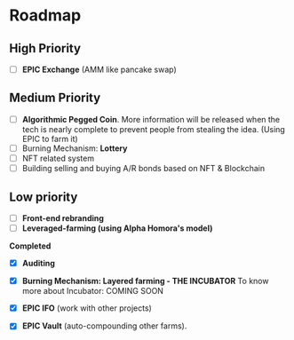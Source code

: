 # Roadmap

## **High Priority**

* [ ] **EPIC Exchange** \(AMM like pancake swap\)

## **Medium Priority**

* [ ] **Algorithmic Pegged Coin**. More information will be released when the tech is nearly complete to prevent people from stealing the idea. \(Using EPIC to farm it\)
* [ ] Burning Mechanism: **Lottery**
* [ ] NFT related system
* [ ] Building selling and buying A/R bonds based on NFT & Blockchain

## **Low priority**

* [ ] **Front-end rebranding**
* [ ] **Leveraged-farming \(using Alpha Homora's model\)**

**Completed**

* [x] **Auditing**
* [x] **Burning Mechanism: Layered farming - THE INCUBATOR**  To know more about Incubator: COMING SOON
* [x] **EPIC IFO** \(work with other projects\)
* [x] **EPIC Vault** \(auto-compounding other farms\).


